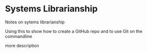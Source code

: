 # Systems Librarianship

Notes on sytems librarianship

Using this to show how to create a GitHub repo and to use Git on the commandline

more description
